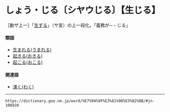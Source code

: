 # しょう・じる〔シヤウじる〕【生じる】

［動ザ上一］「[生ずる](しょうずる（生ずる）)」（サ変）の上一段化。「義務が─・じる」

#### 類語

-   [生まれる(うまれる)](https://dictionary.goo.ne.jp/word/%E7%94%9F%E3%82%8C%E3%82%8B/#jn-20391)
-   [起きる(おきる)](https://dictionary.goo.ne.jp/word/%E8%B5%B7%E3%81%8D%E3%82%8B/#jn-30287)
-   [起こる(おこる)](https://dictionary.goo.ne.jp/word/%E8%B5%B7%E3%82%8B/#jn-30704)

#### 関連語

-   [湧く(わく)](https://dictionary.goo.ne.jp/word/%E6%B9%A7%E3%81%8F/#jn-237923)

---
`https://dictionary.goo.ne.jp/word/%E7%94%9F%E3%81%98%E3%82%8B/#jn-108928`